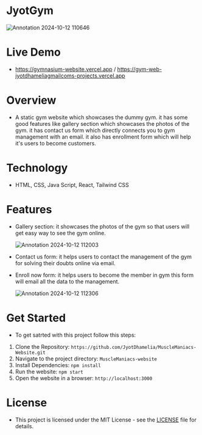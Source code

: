 # JyotGym

![Annotation 2024-10-12 110646](https://github.com/user-attachments/assets/f7ba192b-40ae-4c1f-91af-d4028af449e9)

# Live Demo
- https://gymnasium-website.vercel.app / https://gym-web-jyotdhameliagmailcoms-projects.vercel.app

# Overview
- A static gym website which showcases the dummy gym. it has some good features like gallery section which showcases the photos of the gym. it has contact us form which directly connects you to gym management with an email. it also has enrollment form which will help it's users to become customers.

# Technology
- HTML, CSS, Java Script, React, Tailwind CSS

# Features
- Gallery section: it showcases the photos of the gym so that users will get easy way to see the gym online.

  ![Annotation 2024-10-12 112003](https://github.com/user-attachments/assets/8487f677-7c77-404e-bce3-c71976b24a3e)

- Contact us form: it helps users to contact the management of the gym for solving their doubts online via email.
- Enroll now form: it helps users to become the member in gym this form will email all the data to the management.

  ![Annotation 2024-10-12 112306](https://github.com/user-attachments/assets/a3ed979c-a823-4aa9-b419-c7fa313dc025)

# Get Started
- To get satrted with this project follow this steps:
 1. Clone the Repository: `https://github.com/JyotDhamelia/MuscleManiacs-Website.git`
 2. Navigate to the project directory: `MuscleManiacs-website`
 3. Install Dependencies: `npm install`
 4. Run the website: `npm start`
 5. Open the website in a browser: `http://localhost:3000`

# License
- This project is licensed under the MIT License - see the [LICENSE](LICENSE) file for details.
